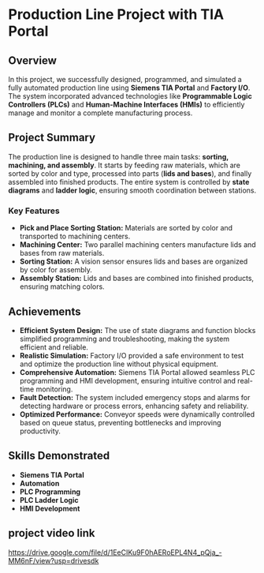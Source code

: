 # Production Line Project with TIA Portal

## Overview
In this project, we successfully designed, programmed, and simulated a fully automated production line using **Siemens TIA Portal** and **Factory I/O**. The system incorporated advanced technologies like **Programmable Logic Controllers (PLCs)** and **Human-Machine Interfaces (HMIs)** to efficiently manage and monitor a complete manufacturing process.

## Project Summary
The production line is designed to handle three main tasks: **sorting, machining, and assembly**. It starts by feeding raw materials, which are sorted by color and type, processed into parts (**lids and bases**), and finally assembled into finished products. The entire system is controlled by **state diagrams** and **ladder logic**, ensuring smooth coordination between stations.

### Key Features
- **Pick and Place Sorting Station:** Materials are sorted by color and transported to machining centers.
- **Machining Center:** Two parallel machining centers manufacture lids and bases from raw materials.
- **Sorting Station:** A vision sensor ensures lids and bases are organized by color for assembly.
- **Assembly Station:** Lids and bases are combined into finished products, ensuring matching colors.

## Achievements
- **Efficient System Design:** The use of state diagrams and function blocks simplified programming and troubleshooting, making the system efficient and reliable.
- **Realistic Simulation:** Factory I/O provided a safe environment to test and optimize the production line without physical equipment.
- **Comprehensive Automation:** Siemens TIA Portal allowed seamless PLC programming and HMI development, ensuring intuitive control and real-time monitoring.
- **Fault Detection:** The system included emergency stops and alarms for detecting hardware or process errors, enhancing safety and reliability.
- **Optimized Performance:** Conveyor speeds were dynamically controlled based on queue status, preventing bottlenecks and improving productivity.

## Skills Demonstrated
- **Siemens TIA Portal**
- **Automation**
- **PLC Programming**
- **PLC Ladder Logic**
- **HMI Development**

## project video link 

https://drive.google.com/file/d/1EeCIKu9F0hAERoEPL4N4_pQja_-MM6nF/view?usp=drivesdk

